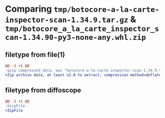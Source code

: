 # Comparing `tmp/botocore-a-la-carte-inspector-scan-1.34.9.tar.gz` & `tmp/botocore_a_la_carte_inspector_scan-1.34.90-py3-none-any.whl.zip`

## filetype from file(1)

```diff
@@ -1 +1 @@
-gzip compressed data, was "botocore-a-la-carte-inspector-scan-1.34.9.tar", last modified: Thu Dec 28 01:06:47 2023, max compression
+Zip archive data, at least v2.0 to extract, compression method=deflate
```

## filetype from diffoscope

```diff
@@ -1 +1 @@
-GzipFile
+ZipFile
```

